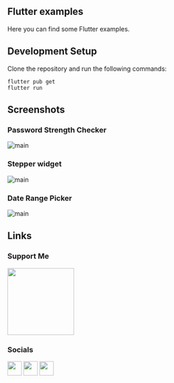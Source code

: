 ## Flutter examples

Here you can find some Flutter examples.

## Development Setup
Clone the repository and run the following commands:
```
flutter pub get
flutter run
```

## Screenshots

### Password Strength Checker
![main](https://user-images.githubusercontent.com/91388754/189608510-2dc918af-c5e2-480c-8737-64fe63f68198.png)

### Stepper widget
![main](https://user-images.githubusercontent.com/91388754/189622886-9d93b9be-e790-421f-a1fb-cda86eebd2a6.png)

### Date Range Picker
![main](https://user-images.githubusercontent.com/91388754/189640363-89366b12-0b02-4559-bce2-cbc7492b6f41.png)

## Links
### Support Me
<a href="https://www.buymeacoffee.com/AmirBayat"><img src="https://cdn.buymeacoffee.com/buttons/v2/default-yellow.png" width="150" /></a>
### Socials
<p align="left"> 
<a href="http://www.instagram.com/codewithflexz" target="_blank" rel="noreferrer"><img src="https://raw.githubusercontent.com/danielcranney/readme-generator/main/public/icons/socials/instagram.svg" width="32" height="32" /></a>
<a href="https://www.youtube.com/c/ProgrammingWithFlexZ" target="_blank" rel="noreferrer"><img src="https://raw.githubusercontent.com/danielcranney/readme-generator/main/public/icons/socials/youtube.svg" width="32" height="32" /></a>
<a href="https://znap.link/CodeWithFlexz" target="_blank" rel="noreferrer"><img src="https://uploads-ssl.webflow.com/6026bc921eff07d61a132750/602843b7b4409e5ea0cbcc1c_social-logo-2.png" width="32" height="32" /></a>
</p>





